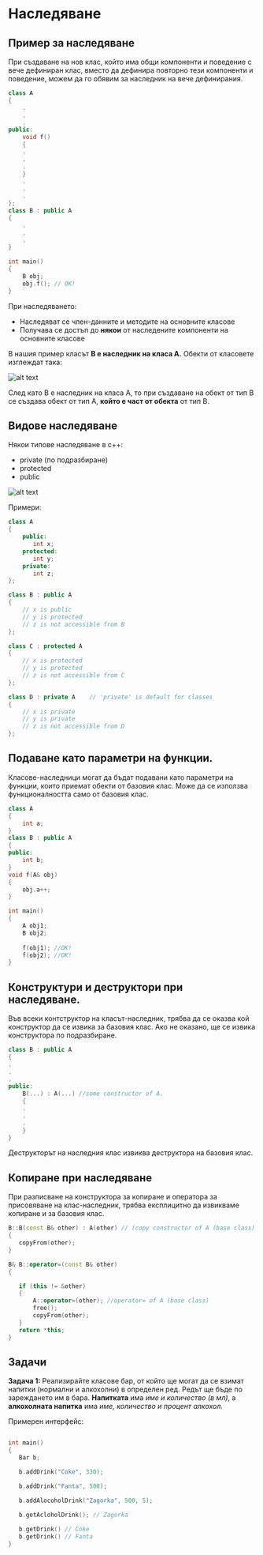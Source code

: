 
# Наследяване
## Пример за наследяване

При създаване на нов клас, който има общи компоненти и поведение с вече дефиниран клас, вместо да дефинира повторно тези компоненти и поведение, можем да го обявим за наследник на вече дефинирания.

```c++
class A
{
	.
	. 
	.
public:
	void f()
	{
	.
	.
	.
	}
	.
	.
	.	
};
class B : public A
{
	.
	.
	.
}

int main()
{
	B obj;
	obj.f(); // OK!
}
 ```
 При наследяването:
 - Наследяват се член-данните и методите на основните класове
 - Получава се достъп до **някои** от наследените компоненти на основните класове


В нашия пример класът **В е наследник на класа А.** Обекти от класовете изглеждат така:

![alt text](https://github.com/Justsvetoslavov/Object-oriented_programming_FMI_2021-2022/blob/main/Sem.%2011/img/inher-img1.PNG)


След като  В е наследник на класа А, то при създаване на обект от тип В се създава обект от тип А, **който е част от обекта** от тип В.


## Видове наследяване
Някои типове наследяване в c++:

 - private (по подразбиране)
 - protected
 - public

![alt text](https://github.com/Justsvetoslavov/Object-oriented_programming_FMI_2021-2022/blob/main/Sem.%2011/img/visibility.png)

Примери:
```c++
class A 
{
    public:
       int x;
    protected:
       int y;
    private:
       int z;
};

class B : public A
{
    // x is public
    // y is protected
    // z is not accessible from B
};

class C : protected A
{
    // x is protected
    // y is protected
    // z is not accessible from C
};

class D : private A    // 'private' is default for classes
{
    // x is private
    // y is private
    // z is not accessible from D
};
 ```

## Подаване като параметри на функции.
Класове-наследници могат да бъдат подавани като параметри на функции, които приемат обекти от базовия клас. Може да се използва функционалността само от базовия клас.

```c++
class A
{
	int a;
}
class B : public A
{
public:
	int b;
}
void f(A& obj)
{
	obj.a++;
}

int main()
{
	A obj1;
	B obj2;
	
	f(obj1); //OK!
	f(obj2); //OK!
}
 ```

## Конструктури и деструктори при наследяване.
Във всеки контструктор на класът-наследник, трябва да се оказва кой конструктор да се извика за базовия клас. Ако не оказано, ще се извика конструктора по подразбиране.

```c++
class B : public A
{
.
.
.
public:
	B(...) : A(...) //some constructor of A.
	{
	.
	.
	.
	}
}
 ```
Деструкторът на наследния клас извиква деструктора на базовия клас.


## Копиране при наследяване
При разписване на конструктора за копиране и оператора за присовяване на клас-наследник, трябва експлицитно да извикваме копиране и за базовия клас.
 ```c++
B::B(const B& other) : A(other) // (copy constructor of A (base class)
{
	copyFrom(other);
}

B& B::operator=(const B& other)
{

	if (this != &other)
	{
		A::operator=(other); //operator= of A (base class)
		free();
		copyFrom(other);
	}
	return *this;
}
 ```




## Задачи

**Задача 1:**
Реализирайте класове бар, от който ще могат да се взимат напитки (нормални и алкохолни) в определен ред. Редът ще бъде по зареждането им в бара.
**Напитката** има *име и количество (в мл)*, а **алкохолната напитка** има *име, количество и процент алкохол.*

Примерен интерфейс:
 ```c++

int main()
{
	Bar b;

	b.addDrink("Coke", 330);

	b.addDrink("Fanta", 500);

	b.addAlocoholDrink("Zagorka", 500, 5);

	b.getAcloholDrink(); // Zagorka
	
	b.getDrink() // Coke
	b.getDrink() // Fanta
}
 ```


